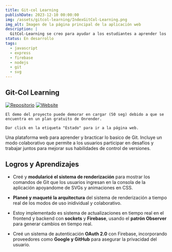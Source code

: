 ```yaml
---
title: Git-col Learning
publishDate: 2023-12-10 00:00:00
img: /assets/gitcol-learning/IndexGitCol-Learning.png
img_alt: Imagen de la página principal de la aplicación web
description: |
  GitCol-Learning se creo para ayudar a los estudiantes a aprender los comandos git de una forma más interactiva, proporcionándoles una plataforma en la que puedan practicar los comandos git y aprender a utilizarlos en situaciones reales.
status: En desarrollo
tags:
  - javascript
  - express
  - firebase
  - nodejs
  - git
  - svg
---
```

## Git-Col Learning

[![Repositorio](https://img.shields.io/badge/Repositorio-%23090b11?style=for-the-badge&logo=github&logoColor=white&labelColor=%23090b11)](https://github.com/J4F3ET/UD.ProyectoDeGrado.GitCol-Learning)
[![Website](https://img.shields.io/website?url=https%3A%2F%2Fgitcol-learning.onrender.com&up_message=Desplegado&down_message=No%20desplegado&style=for-the-badge&label=Estado&labelColor=%23090b11)](https://gitcol-learning.onrender.com)

`El demo del proyecto puede demorar en cargar (50 seg) debido a que se encuentra en un plan gratuito de Onrender.`

`Dar click en la etiqueta "Estado" para ir a la página web.`

Una plataforma web para aprender y bracticar lo basico de Git. Incluye un modo colaborativo que permite a los usuarios participar en desafíos y trabajar juntos para mejorar sus habilidades de control de versiones.


## Logros y Aprendizajes

- Creé y **modularicé el sistema de renderización** para mostrar los
comandos de Git que los usuarios ingresan en la consola de la aplicación
apoyandome de SVGs y animaciones en CSS.

- **Planeé y maqueté la arquitectura** del sistema de renderización a tiempo real
de los modos de uso inidividual y colaborativo.

- Estoy implementado es sistema de actualizaciones en tiempo real en el frontend y backend
con **sockets** y **Firebase**, usando el **patrón Observer** para generar cambios en tiempo real.

- Creé un sistema de autenticación **OAuth 2.0** con Firebase, incorporando
proveedores como **Google y GitHub** para asegurar la privacidad del usuario.